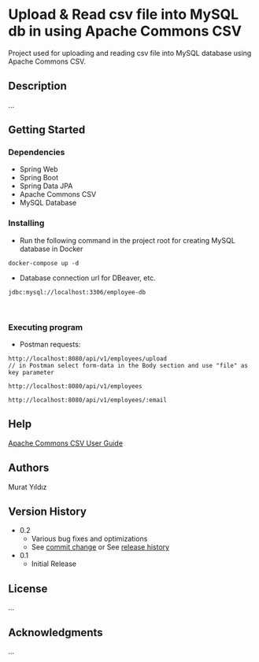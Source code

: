 # Upload & Read csv file into MySQL db in using Apache Commons CSV
Project used for uploading and reading csv file into MySQL database using Apache Commons CSV.

## Description

...

## Getting Started

### Dependencies

* Spring Web
* Spring Boot
* Spring Data JPA
* Apache Commons CSV
* MySQL Database


### Installing


* Run the following command in the project root for creating MySQL database in Docker

```
docker-compose up -d
```

* Database connection url for DBeaver, etc.

```
jdbc:mysql://localhost:3306/employee-db
```

<br/>

### Executing program

* Postman requests:

```
http://localhost:8080/api/v1/employees/upload
// in Postman select form-data in the Body section and use "file" as key parameter
```

```
http://localhost:8080/api/v1/employees
```

```
http://localhost:8080/api/v1/employees/:email
```

## Help



[Apache Commons CSV User Guide](https://commons.apache.org/proper/commons-csv/user-guide.html#Using_an_enum_to_define_a_header)


## Authors
Murat Yıldız

## Version History

* 0.2
    * Various bug fixes and optimizations
    * See [commit change]() or See [release history]()
* 0.1
    * Initial Release

## License

...

## Acknowledgments
...